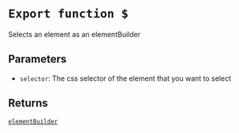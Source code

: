 # `Export function $`
Selects an element as an elementBuilder
## Parameters
- `selector`: The css selector of the element that you want to select
## Returns
[`elementBuilder`](elementBuilder.md)
